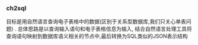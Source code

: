 ### ch2sql
目标是用自然语言查询电子表格中的数据(区别于关系型数据库,我们只关心单表问题) . 总体思路是以查询输入语句和电子表格信息为输入, 结合自然语言处理工具将查询语句映射到数据库语义相关的节点中,最后转换为SQL类似的JSON表示结构
